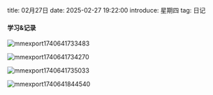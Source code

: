 title: 02月27日
date: 2025-02-27 19:22:00
introduce: 星期四
tag: 日记

#### 学习&记录
![mmexport1740641733483](/static/img/2025/02/27/mmexport1740641733483.jpg)

![mmexport1740641734270](/static/img/2025/02/27/mmexport1740641734270.jpg)

![mmexport1740641735033](/static/img/2025/02/27/mmexport1740641735033.jpg)

![mmexport1740641844540](/static/img/2025/02/27/mmexport1740641844540.jpg)

